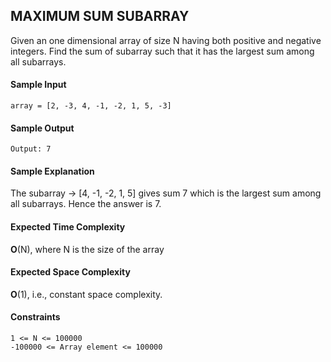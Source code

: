## **MAXIMUM SUM SUBARRAY**
Given an one dimensional array of size N having both positive and negative integers. Find the sum of subarray such that it has the largest sum among all subarrays.

#### **Sample Input**
	array = [2, -3, 4, -1, -2, 1, 5, -3]

#### **Sample Output**
	Output: 7

#### **Sample Explanation**
The subarray → [4, -1, -2, 1, 5] gives sum 7 which is the largest sum among all subarrays. Hence the answer is 7.

#### **Expected Time Complexity**
__O__(N), where N is the size of the array

#### **Expected Space Complexity**
__O__(1), i.e., constant space complexity.

#### **Constraints**
	1 <= N <= 100000
	-100000 <= Array element <= 100000
